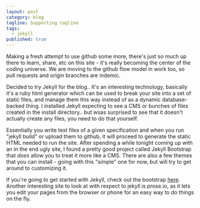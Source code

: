 ```yaml
---
layout: post
category: blog
tagline: Supporting tagline
tags: 
  - jekyll
published: true
---
```


Making a fresh attempt to use github some more, there's just so much up there to learn, share, etc on this site - it's really becoming the center of the coding universe.  We are moving to the github flow model in work too, so pull requests and origin branches are indemic.

Decided to try Jekyll for the blog..  It's an interesting technology, basically it's a ruby html generator which can be used to break your site into a set of static files, and manage them this way instead of as a dynamic database-backed thing.  I installed Jekyll expecting to see a CMS or bunches of files created in the install directory..  but wsas surprised to see that it doesn't actually create any files, you need to do that yourself.  
<!--more-->
Essentially you write text files of a given specification and when you run "jekyll build" or upload them to github, it will proceed to generate the static HTML needed to run the site. After spending a while tonight coming up with an in the end ugly site, I found a pretty good project called Jekyll Bootstrap that _does_ allow you to treat it more like a CMS.  There are also a few themes that you can install - going with this "simple" one for now, but will try to get around to customizing it.

If you're going to get started with Jekyll, check out the bootstrap [here](http://jekyllbootstrap.com/).  Another interesting site to look at with respect to jekyll is prose.io, as it lets you edit your pages from the browser or phone for an easy way to do things on the fly. 